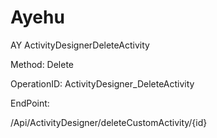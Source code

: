 #     Ayehu


AY ActivityDesignerDeleteActivity

Method: Delete

OperationID: ActivityDesigner_DeleteActivity

EndPoint:

/Api/ActivityDesigner/deleteCustomActivity/{id}
